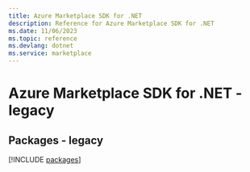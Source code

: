 ```yaml
---
title: Azure Marketplace SDK for .NET
description: Reference for Azure Marketplace SDK for .NET
ms.date: 11/06/2023
ms.topic: reference
ms.devlang: dotnet
ms.service: marketplace
---
```

# Azure Marketplace SDK for .NET - legacy
## Packages - legacy
[!INCLUDE [packages](marketplace-index.md)]